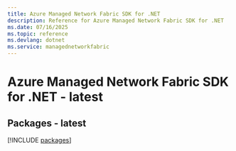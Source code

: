 ```yaml
---
title: Azure Managed Network Fabric SDK for .NET
description: Reference for Azure Managed Network Fabric SDK for .NET
ms.date: 07/16/2025
ms.topic: reference
ms.devlang: dotnet
ms.service: managednetworkfabric
---
```

# Azure Managed Network Fabric SDK for .NET - latest
## Packages - latest
[!INCLUDE [packages](managed-network-fabric-index.md)]